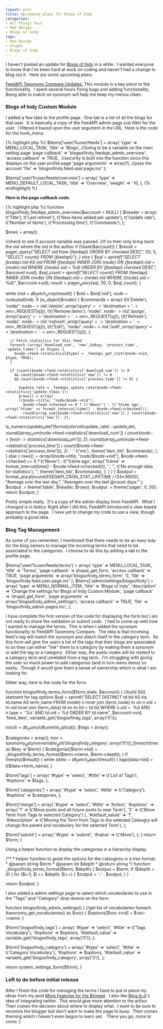 ```yaml
---
layout: post
title: Upcomming plans for Blogs of Indy
categories:
- All Things Tech
- Web Design
- Blogs of Indy
tags:
- Web Design
- drupal
- Blogs of Indy
---
```

<p style="text-align: left;">I haven't posted an update for <a href="http://blogsofindy.com" target="_blank">Blogs of Indy</a> in a while.&nbsp; I wanted everyone to know that I've been hard at work on coding and haven't had a change to blog out it.&nbsp; Here are some upcoming plans.</p>
<p style="text-align: left;"><a href="http://techcook.net/2009/01/new-version-of-feedapi-taxonomy-compare/" target="_blank">FeedAPI Taxonomy Compare Updates.</a> This module is a key piece to the functionality.&nbsp; I spent several hours fixing bugs and adding functionality.&nbsp; Being able to match on synonym will help me keep my menus clean.</p>

<h3 style="text-align: left;">Blogs of Indy Custom Module</h3>
<p style="text-align: left;">I added a few tabs to the profile page.&nbsp; One tab is a list of all the blogs for that user.&nbsp; It is basically a copy of the FeedAPI admin page just filter for the user.&nbsp; I filtered it based upon the user argument in the URL. Here is the code for the hook_menu.</p>

{% highlight php %}
$items['user/%user/feeds'] = array(
  'type' => MENU_LOCAL_TASK,
  'title' => 'Blogs', //Going to be a variable on the main setting page
  'page callback' => 'blogsofindy_feedapi_admin_overview',
  'access callback' => TRUE,&nbsp; //security is built into the function since this displays on the user profile page
  'page arguments' => array(1), //pass the account
  'file' => 'blogsofindy.feed.user.page.inc'
);

$items['user/%user/feeds/overview'] = array(
  'type' => MENU_DEFAULT_LOCAL_TASK,
  'title' => 'Overview',
  'weight' => -10,
);
{% endhighlight %}

<p style="text-align: left;"><strong>Here is the page callback code.</strong></p>

{% highlight php %}
function blogsofindy_feedapi_admin_overview($account = NULL) {
  $header = array(
    t('Title'),
    t('Last refresh'),
    t('New items added per update'),
    t('Update rate'),
    t('Number of items'),
    t('Processing time'),
    t('Commands'),
  );
  
  $rows = array();
  
  //check to see if account variable was passed.
  //if so then only bring back the nid where the nid is the author
  if (!isset($account)) {
    $result = pager_query("SELECT nid from {feedapi} ORDER BY checked DESC", 50, 0, "SELECT count(*) FROM {feedapi}");
  }
  else {
    $sql = sprintf("SELECT feedapi.nid AS nid FROM {feedapi} INNER JOIN {node} ON {feedapi}.nid = {node}.nid WHERE ({node}.uid = %d) ORDER BY {feedapi}.checked DESC", $account->uid);
    $sql_count = sprintf("SELECT count(*) FROM {feedapi} INNER JOIN {node} ON {feedapi}.nid = {node}.nid WHERE ({node}.uid = %d)", $account->uid);
    $result = pager_query($sql, 50, 0, $sql_count);
  }

  while ($nid = db_fetch_array($result)) {
    $nid = $nid['nid'];
    $node = node_load($nid);
    if (is_object($node)) {
      $commands = array(
        l(t('Delete'), 'node/'. $node->nid .'/delete', array('query' => 'destination=' . <em>$_REQUEST[q]</em>)),
        l(t('Remove items'), 'node/'. $node->nid .'/purge', array('query' => 'destination=' . <em>$_REQUEST[q]</em>)),
        l(t('Refresh'), 'node/'. $node->nid .'/refresh', array('query' => 'destination=' . <em>$_REQUEST[q]</em>)),
        l(t('Edit'), 'node/'. $node->nid .'/edit', array('query' => 'destination=' . <em>$_REQUEST[q]</em>)),
      );

      // Fetch statistics for this feed
      foreach (array('download_num', 'new',&nbsp; 'process_time', 'update_times') as $type) {
        $node->feed->statistics[$type] = _feedapi_get_stat($node->nid, $type, TRUE);
      }

      if (count($node->feed->statistics['download_num']) != 0 
        && count($node->feed->statistics['new']) != 0 
        && count($node->feed->statistics['process_time']) != 0) {
        
          $update_rate = _feedapi_update_rate($node->feed->statistics['update_times']);
          $rows[] = array(
          l($node->title, "node/$node->nid"),
            $node->feed->checked == 0 ? t('Never') : t('%time ago', array('%time' => format_interval(time() - $node->feed->checked))),
            round(array_sum($node->feed->statistics['new']) / count($node->feed->statistics['new']), 2),
is_numeric($update_rate) ? format_interval($update_rate) : $update_rate,
round((array_sum($node->feed->statistics['download_num']) / count($node->feed->statistics['download_num'])), 2),
round((array_sum($node->feed->statistics['process_time']) / count($node->feed->statistics['process_time'])), 2) .' '. t('ms'),
theme('item_list', $commands),
);
}
else {
$rows[] = array(
l($node->title, "node/$node->nid"),
$node->feed->checked == 0 ? t('Never') : t('%time ago', array('%time' => format_interval(time() - $node->feed->checked))),
'', '', t('No enough data for statistics'), '',
theme('item_list', $commands),
);
}
}
}
$output = format_plural(round(FEEDAPI_CRON_STAT_LIFETIME / (24*3600)), "Average over the last day.",
"Averages over the last @count days."
);
$output .= theme('table', $header, $rows);
$output .= theme('pager', 0, 50);
return $output;
}
<p style="text-align: left;">Pretty simple really.&nbsp; It's a copy of the admin display from FeedAPI.&nbsp; <em>What I changed is in Italics.</em> Right after I did this, FeedAPI introduced a view based approach to the page.&nbsp; I have yet to change my code to use a view, though probably a good idea.</p>

<h3 style="text-align: left;">Blog Tag Management</h3>
<p style="text-align: left;">As some of you remember, I mentioned that there needs to be an easy way for the blog owners to manage the incoming terms that need to be associated to the categories.&nbsp; I choose to do this by adding a tab to the profile page.</p>

<p style="text-align: left;">$items['user/%user/feeds/terms'] = array(
'type' => MENU_LOCAL_TASK,
'title' => 'Terms',
'page callback' => drupal_get_form,
'access callback' => TRUE,
'page arguments' => array('blogsofindy_terms_form', 1),
'file' => 'blogsofindy.feed.user.page.inc'
);
$items['admin/settings/blogsofindy'] = array(
'type' => MENU_NORMAL_ITEM,
'title' => 'Blogs of Indy',
'description' => 'Change the settings for Blogs of Indy Custom Module',
'page callback'&nbsp; => 'drupal_get_form',
'page arguments' => array('blogsofindy_admin_settings'),
'access callback' => TRUE,
'file' => 'blogsofindy_admin.pages.inc',
);
<p style="text-align: left;">I have complete the first version of the code for displaying the form but I am not ready to share the validation or submit code.&nbsp; I had to come up with how I wanted to manage the terms.&nbsp; This is when I added the synonym functionality to FeedAPI Taxonomy Compare.&nbsp; The idea is that incoming feed's tag will match the synonym and attach itself to the category term.&nbsp; So this form will give the users a list of the tags that their blogs are associated to so they can either "link" them to a category by making them a synonym or add the tag as a category.&nbsp; Either way, the posts nodes will be related to a category term and unrelated from a tag term.&nbsp; I'm struggling with giving the user so much power to add categories (and in turn menu items) so easily.&nbsp; Though it would give them a sense of ownership which is what I am looking for.</p>
<p style="text-align: left;">Either way, here is the code for the form.</p>

<p style="text-align: left;">function blogsofindy_terms_form($form_state, $account) {
//build SQL statment for tag options
$sql = sprintf("SELECT DISTINCT td.tid AS tid, td.name AS term_name
FROM {node} n
inner join {term_node} tn on n.vid = tn.vid
inner join {term_data} td on tn.tid = td.tid
WHERE n.uid =&nbsp; %d AND n.type =&nbsp; '%s' AND td.vid = %d
ORDER BY td.name", $account->uid, 'feed_item', variable_get('blogsofindy_tags', array('0')));

$result = db_query(db_rewrite_sql($sql));
$tags = array();

$categories = array();
$tree = taxonomy_get_tree(variable_get('blogsofindy_category', array('0')));
foreach ($tree as $key => $term) {
$categories[$term->tid] = _blogsofindy_terms_format($term->name, $term->depth);
}
if (!empty($result)) {
while ($data = db_fetch_object($result)) {
$tags[$data->tid] = t($data->term_name);
}

$form['tags'] = array(
'#type' => 'select',
'#title' => t('List of Tags'),
'#options' => $tags,
);

$form['categories'] = array(
'#type' => 'select',
'#title' => t('Category'),
'#options' => $categories,
);

$form['merge'] = array(
'#type' => 'select',
'#title' => 'Action',
'#options'&nbsp; => array(
'1' => t('Move posts and all future posts to new Term'),
'2' => t('Move Term from Tags to selected Category')
),
'#default_valule' => '1',
'#description' => t('Moving the Term from Tags to the selected Cateogry will change the parent and vocabulary for the selected Term'),
);

$form['submit'] = array(
'#type' => 'submit',
'#value' => t('Move'),
);
}
return $form;
}
<p style="text-align: left;">Using a helper function to display the categories in a hierarchy display</p>

<p style="text-align: left;">/**
* helper function to great the options for the cateogires in a tree format.
* @param string $term
* @param int $depth
* @return string
*/
function _blogsofindy_terms_format($term, $depth) {
$output = $term;
if ($depth > 0) {
for ($i=1; $i <= $depth; $i++) {
$output = '-' . $output;
}
}

return $output;
}
<p style="text-align: left;">I also added a admin settings page to select which vocabularies to use in the "Tags" and "Category" drop downs on the form.</p>

<p style="text-align: left;">function blogsofindy_admin_settings() {
//get list of vocabularies
foreach (taxonomy_get_vocabularies() as $voc) {
$options[$voc->vid] = $voc->name;
}

$form['blogsofindy_tags'] = array(
'#type' => 'select',
'#title' => t('Tags Vocabulary'),
'#options' => $options,
'#default_value' => variable_get('blogsofindy_tags', array('0')),
);

$form['blogsofindy_category'] = array(
'#type' => 'select',
'#title' => t('Category Vocabulary'),
'#options' => $options,
'#default_value' => variable_get('blogsofindy_category', array('0')),
);

return system_settings_form($form);
}
<h3 style="text-align: left;">Left to do before initial release</h3>
<p style="text-align: left;">After I finish the code for managing the terms I have to put in place my ideas from my post <a href="http://techcook.net/2009/01/more-features-for-the-blogger/" target="_blank">More Features for the Blogger</a>.&nbsp; I also like <a href="http://blog.to.it/" target="_blank">Blog.to.it</a>'s idea of integrating twitter.&nbsp; This would give more attention to the arthur.&nbsp; Then comes the decision about where to display what.&nbsp; I want to be sure to reconize the blogger but don't want to make the page to busy.&nbsp; Then comes theming which I haven't even begun to learn yet.&nbsp;&nbsp; There you go, more to come :)</p>
